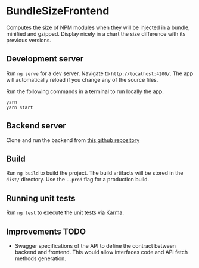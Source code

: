 # BundleSizeFrontend

Computes the size of NPM modules when they will be injected in a bundle, minified and gzipped. Display nicely in a chart the size difference with its previous versions.

## Development server

Run `ng serve` for a dev server. Navigate to `http://localhost:4200/`. The app will automatically reload if you change any of the source files.

Run the following commands in a terminal to run locally the app.

```
yarn
yarn start
```

## Backend server

Clone and run the backend from [this github repository](https://github.com/superCarton/bundle-size-backend.git)

## Build

Run `ng build` to build the project. The build artifacts will be stored in the `dist/` directory. Use the `--prod` flag for a production build.

## Running unit tests

Run `ng test` to execute the unit tests via [Karma](https://karma-runner.github.io).

## Improvements TODO

- Swagger specifications of the API to define the contract between backend and frontend. This would allow interfaces code and API fetch methods generation.
